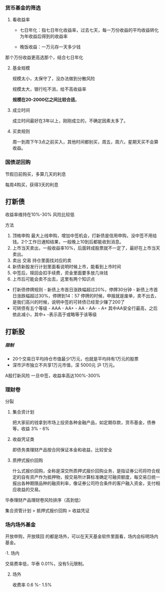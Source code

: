 ### 货币基金的筛选

1. 看收益率

   - 七日年化：指七日年化收益率，过去七天，每一万份收益的平均收益转化为年收益后得到的收益率

   - 晚饭收益：一万元存一天多少钱

那个万份收益更高选那个，结合七日年化



2. 基金规模

   规模太小，太保守了，没办法做到分散风险

   规模太大，银行吃不消，给不高收益率

   **规模在20-2000亿之间比较合适**。

3. 成立时间

   成立时间最好在3年以上，刚刚成立的，不确定因素太多了。

4. 买卖规则

   周一到周下午3点之前买入，其他时间都别买，周五，周六，星期天买不会算收益。

### 国债逆回购

节假日前购买，多算几天的利息

每周4购买，获得3天的利息     





##  打新债
收益率维持在10%-30%
风险比较低

方法
1. 顶格申购 最大上线申购，增加中签机会，打新债是信用申购，没中签不用给钱。2个工作日通知结果，一般晚上10到后都能收到消息。
2. 上市当天卖出，一般收益率10%，后面转成股票就不一定了，最好在上市当天卖出。
3. 卖出  交易  持仓里面找对应的卖
4. 新债新股发行计划里面看说明时候上市，能看到上市时间
5. 中签后，赎回会扣手续费，资金里面要多放几块钱
6. 上市后可能会卖不出去，这里有两个知识点
- 打新债停牌规则
		- 新债上市首日涨跌幅超过20%，停牌30分钟
		- 新债上市首日涨跌幅超过30%，停牌到14：57
停牌的时候，申报就是废单，卖不出去，是我们高兴的时候，说明中签的可转债已经至少赚了200了
- 可转债有五个等级
		- AAA
		- AA+
		- AA
		- AA-
		- A+
其中AA安全行最高，之后依此减小，其中+ -表示高于或略等于该等级         

## 打新股
##### 限制

- 20个交易日平均持仓市值最少1万元，也就是平均持有1万元的股票
- 深市沪市独立不共享1万元市值，深 5000元  沪 1万元。

A股打新风险  一旦中签，收益率高达100%-300%





### 理财卷

分裂

1. 集合资计划

   把大家前的钱拿到市场上投资各种金融产品，如定期存款，货币基金，债券等，收益 3% - 6%

2. 收益凭证类

   即债务类理财产品按合同保证本金和收益，比较安全

3. 质押式报价回购

   什么式报价回购，全称是深交所质押式报价回购业务，是指证券公司将符合规定的自有资产作为抵押物，按交易所计算标准确定可融资额度，每交易日统一报出各种期限品种的融资利率，像证券公司符合条件的客户融入资金，支付相应收益的交易。



华泰理财产品理财卷风险排序（高到低）

集合资管计划  > 抵押式报价回购 > 收益凭证





### 场内场外基金

开放申购，开放赎回 的都是场外，可以在天天基金软件里面看，场内会标明场内基金。



·1. 场内

交易费率低，华泰 0.01%，没有5元限制。

2. 场外

   收费率 0.6 %- 1.5%